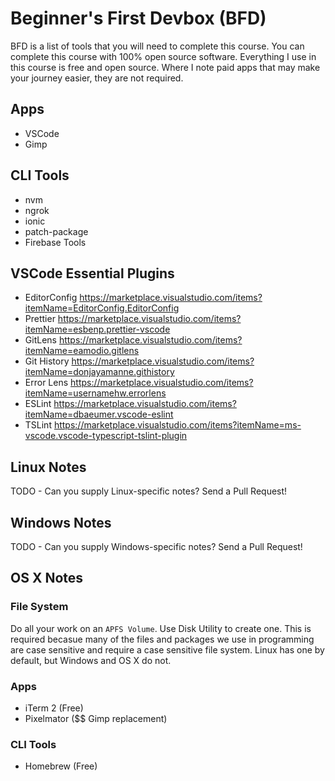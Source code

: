 # Beginner's First Devbox (BFD)

BFD is a list of tools that you will need to complete this course. You can complete this course with 100% open source software. Everything I use in this course is free and open source. Where I note paid apps that may make your journey easier, they are not required.

## Apps

- VSCode
- Gimp

## CLI Tools

- nvm
- ngrok
- ionic
- patch-package
- Firebase Tools

## VSCode Essential Plugins

- EditorConfig https://marketplace.visualstudio.com/items?itemName=EditorConfig.EditorConfig
- Prettier https://marketplace.visualstudio.com/items?itemName=esbenp.prettier-vscode
- GitLens https://marketplace.visualstudio.com/items?itemName=eamodio.gitlens
- Git History https://marketplace.visualstudio.com/items?itemName=donjayamanne.githistory
- Error Lens https://marketplace.visualstudio.com/items?itemName=usernamehw.errorlens
- ESLint https://marketplace.visualstudio.com/items?itemName=dbaeumer.vscode-eslint
- TSLint https://marketplace.visualstudio.com/items?itemName=ms-vscode.vscode-typescript-tslint-plugin

## Linux Notes

TODO - Can you supply Linux-specific notes? Send a Pull Request!

## Windows Notes

TODO - Can you supply Windows-specific notes? Send a Pull Request!

## OS X Notes

### File System

Do all your work on an `APFS Volume`. Use Disk Utility to create one. This is required becasue many of the files and packages we use in programming are case sensitive and require a case sensitive file system. Linux has one by default, but Windows and OS X do not.

### Apps

- iTerm 2 (Free)
- Pixelmator (\$\$ Gimp replacement)

### CLI Tools

- Homebrew (Free)
